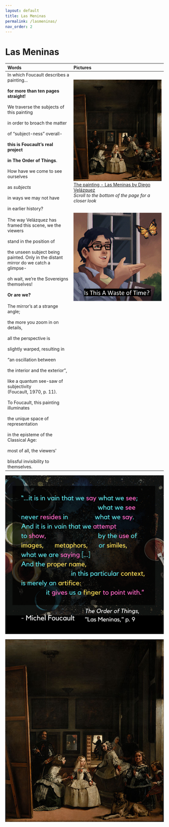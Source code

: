 ```yaml
---
layout: default
title: Las Meninas
permalink: /lasmeninas/
nav_order: 2
---
```


# Las Meninas

| Words | Pictures |
|:---------------------------------|:------------------------------------------------------|
| In which Foucault describes a painting... <br> <br> **for more than ten pages straight!** <br> <br> We traverse the subjects of this painting <br> <br> in order to broach the matter <br> <br> of “subject-ness” overall- <br> <br> **this is Foucault’s real project** <br> <br> **in The Order of Things**. <br> <br> How have we come to see ourselves <br> <br> as *subjects* <br> <br> in ways we may not have <br> <br> in earlier history? | ![The painting - Las Meninas](../memes/lasmeninas_small.jpg) [The painting - Las Meninas by Diego Velázquez](https://en.wikipedia.org/wiki/Las_Meninas) <br> *Scroll to the bottom of the page for a closer look* |
| The way Velázquez has framed this scene, we the viewers <br> <br> stand in the position of <br> <br> the unseen subject being painted. Only in the distant mirror do we catch a glimpse- <br> <br> oh wait, we’re the Sovereigns themselves! <br> <br> **Or are we?** | ![a much later form of conceptual representation](../memes/wasteoftime.png) |
| The mirror’s at a strange angle; <br> <br> the more you zoom in on details, <br> <br> all the perspective is <br> <br> slightly warped, resulting in <br> <br> “an oscillation between <br> <br>  the interior and the exterior”, <br> <br> like a quantum see-saw of subjectivity <br> (Foucault, 1970, p. 11). <br> <br>  To Foucault, this painting illuminates <br> <br> the unique space of representation <br> <br> in the episteme of the Classical Age: <br> <br>  most of all, the viewers' <br> <br> blissful invisibility to themselves. | |

![Las Meninas](../graphics/toot_lasmeninas_graphic.png)

![The painting - Las Meninas](../memes/lasmeninas_small.jpg)